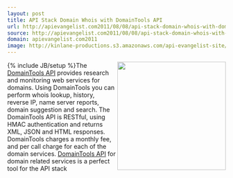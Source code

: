 ```yaml
---
layout: post
title: API Stack Domain Whois with DomainTools API
url: http://apievangelist.com2011/08/08/api-stack-domain-whois-with-domaintools-api/
source: http://apievangelist.com2011/08/08/api-stack-domain-whois-with-domaintools-api/
domain: apievangelist.com2011
image: http://kinlane-productions.s3.amazonaws.com/api-evangelist-site/blog/domain-tools-logo.png
---
```

{% include JB/setup %}<img src="http://kinlane-productions.s3.amazonaws.com/api-evangelist/domaintools/domain-tools-logo.png"  width="250" align="right" />The <a title="Domain Tools API" href="http://www.domaintools.com/api/">DomainTools API</a> provides research and monitoring web services for domains.
Using DomainTools you can perform whois lookup, history, reverse IP, name server reports, domain suggestion and search.
The DomainTools API is RESTful, using HMAC authentication and returns XML, JSON and HTML responses.
DomainTools charges a monthly fee, and per call charge for each of the domain services.
<a title="DomainTools API" href="http://www.domaintools.com/api/">DomainTools API</a> for domain related services is a perfect tool for the API stack
